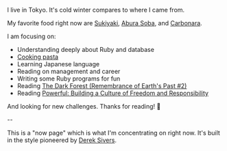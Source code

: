 I live in Tokyo. It's cold winter compares to where I came from.

My favorite food right now are [Sukiyaki](https://en.wikipedia.org/wiki/Sukiyaki), [Abura Soba](https://en.wikipedia.org/wiki/Ramen#Related_dishes), and [Carbonara](https://www.youtube.com/watch?v=3AAdKl1UYZs).

I am focusing on:

- Understanding deeply about Ruby and database
- [Cooking pasta](https://www.youtube.com/user/ChefStefanoBarbato)
- Learning Japanese language
- Reading on management and career
- Writing some Ruby programs for fun
- Reading [The Dark Forest (Remembrance of Earth's Past #2)](https://www.goodreads.com/book/show/23168817-the-dark-forest)
- Reading [Powerful: Building a Culture of Freedom and Responsibility](https://www.goodreads.com/book/show/36417234-powerful)

And looking for new challenges. Thanks for reading! :bow:

--

This is a "now page" which is what I'm concentrating on right now. It's built in the style pioneered by [Derek Sivers](https://sivers.org/now).
